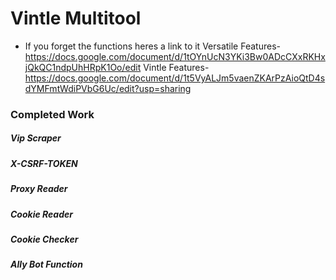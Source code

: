 # Vintle Multitool

+ If you forget the functions heres a link to it
Versatile Features-https://docs.google.com/document/d/1tOYnUcN3YKi3Bw0ADcCXxRKHxjQkQC1ndpUhHRpK1Oo/edit
Vintle Features-https://docs.google.com/document/d/1t5VyALJm5vaenZKArPzAioQtD4sdYMFmtWdiPVbG6Uc/edit?usp=sharing

<html>
  <h3 style="color= green">Completed Work</h3>
  <h5>Vip Scraper</h5>
  <h5>X-CSRF-TOKEN</h5>
  <h5>Proxy Reader</h5>
  <h5>Cookie Reader</h5>
  <h5>Cookie Checker</h5>
  <h5>Ally Bot Function</h5>
</html>
